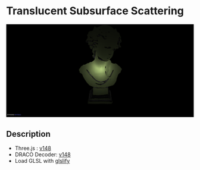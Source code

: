 # Translucent Subsurface Scattering

![screenshot](src/assets/screenshot.png)

## Description

- Three.js : [v148](https://unpkg.com/browse/three@0.148.0/)
- DRACO Decoder: [v148](https://unpkg.com/browse/three@0.148.0/examples/jsm/libs/draco/)
- Load GLSL with [glslify](https://github.com/glslify/glslify)
